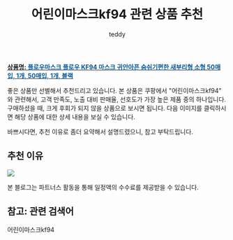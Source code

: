 ﻿---
layout: post
title:  "어린이마스크kf94 관련 상품 추천"
author: teddy
categories: [ 가구/인테리어 ]
tags: [어린이마스크kf94]
image: https://static.coupangcdn.com/image/vendor_inventory/f8eb/b73a94faede9410a2ff48809c5ed7daa3ff9624c5fe6c55ec8bc83d8f1b1.jpg 
description: "쿠팡에서 어린이마스크kf94 관련 상품으로 가장 고객 선호도가 높은 제품 중 하나입니다."
---

<a href="https://link.coupang.com/re/AFFSDP?lptag=AF3256674&pageKey=5295508421&itemId=7629679691&vendorItemId=74928005759&traceid=V0-153-db98de10ee26b593&requestid=20221226230905749222578"><b>상품명: <font color='#01579B'>플로우마스크 플로우 KF94 마스크 귀안아픈 숨쉬기편한 새부리형 소형 50매입, 1개, 50매입, 1개, 블랙</font></b></a>

좋은 상품만 선별해서 추천드리고 있습니다.
본 상품은 쿠팡에서 "어린이마스크kf94" 와 관련해서, 고객 만족도, 노출 대비 판매율, 선호도가 가장 높은 제품 중의 하나입니다.
구매하셨을 때, 크게 후회가 되지 않을 상품으로 보시면 됩니다. 
다음 이미지를 클릭하시면 해당 상품에 대한 상세 내용을 보실 수 있습니다.

바쁘시다면, 추천 이유로 좀더 요약해서 설명드렸으니, 참고 부탁드립니다.

## 추천 이유 

<a href="https://link.coupang.com/re/AFFSDP?lptag=AF3256674&pageKey=5295508421&itemId=7629679691&vendorItemId=74928005759&traceid=V0-153-db98de10ee26b593&requestid=20221226230905749222578"><img src="https://thumbnail8.coupangcdn.com/thumbnails/remote/q89/image/vendor_inventory/ec68/4e06174a7127e4ceb322c9c7dbbbb4e20148065f146337e3650edd4a612d.jpg"></a> 

본 블로그는 파트너스 활동을 통해 일정액의 수수료를 제공받을 수 있습니다.

## 참고: 관련 검색어    
어린이마스크kf94